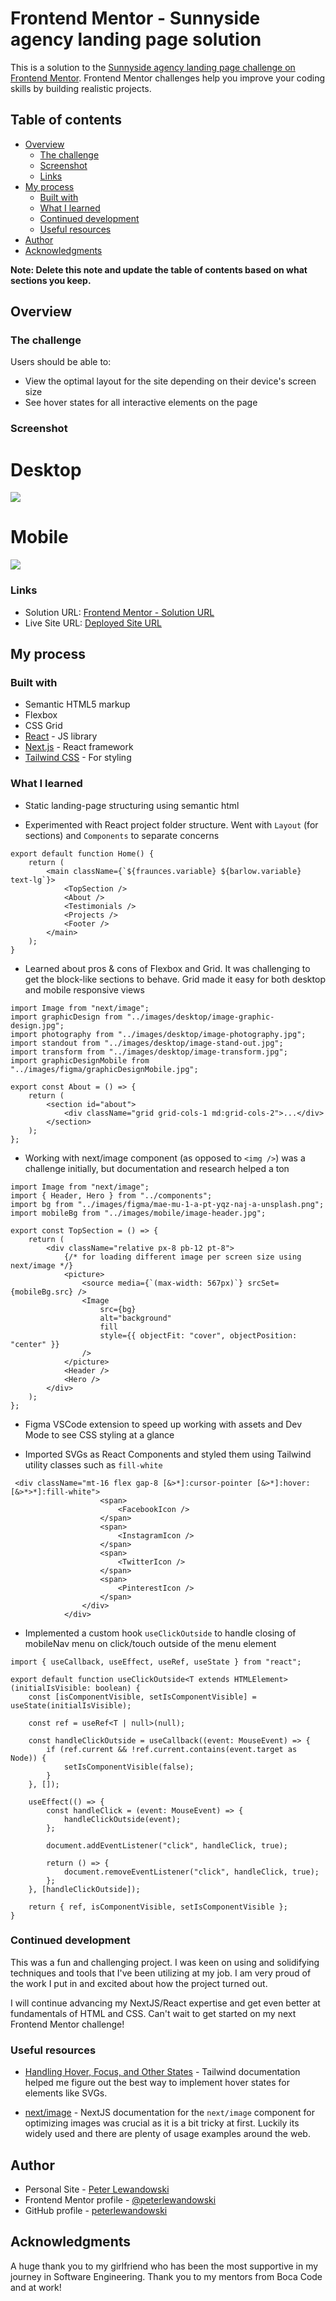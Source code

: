 # Frontend Mentor - Sunnyside agency landing page solution

This is a solution to the [Sunnyside agency landing page challenge on Frontend Mentor](https://www.frontendmentor.io/challenges/sunnyside-agency-landing-page-7yVs3B6ef). Frontend Mentor challenges help you improve your coding skills by building realistic projects.

## Table of contents

-   [Overview](#overview)
    -   [The challenge](#the-challenge)
    -   [Screenshot](#screenshot)
    -   [Links](#links)
-   [My process](#my-process)
    -   [Built with](#built-with)
    -   [What I learned](#what-i-learned)
    -   [Continued development](#continued-development)
    -   [Useful resources](#useful-resources)
-   [Author](#author)
-   [Acknowledgments](#acknowledgments)

**Note: Delete this note and update the table of contents based on what sections you keep.**

## Overview

### The challenge

Users should be able to:

-   View the optimal layout for the site depending on their device's screen size
-   See hover states for all interactive elements on the page

### Screenshot

# Desktop
![](./public/sunnyside-agency-desktop-screenshot-full.png)

# Mobile
![](./public/sunnyside-agency-mobile-screenshot-full.png)

### Links

-   Solution URL: [Frontend Mentor - Solution URL](https://www.frontendmentor.io/solutions/react-nextjs-tailwind-desktopmobile-custom-hook-abHDwXNT4G)
-   Live Site URL: [Deployed Site URL](https://frontend-mentor-sunnyside-agency-kohl.vercel.app/)

## My process

### Built with

-   Semantic HTML5 markup
-   Flexbox
-   CSS Grid
-   [React](https://reactjs.org/) - JS library
-   [Next.js](https://nextjs.org/) - React framework
-   [Tailwind CSS](https://tailwindcss.com/) - For styling

### What I learned

-   Static landing-page structuring using semantic html

-   Experimented with React project folder structure. Went with `Layout` (for sections) and `Components` to separate concerns

```tsx
export default function Home() {
    return (
        <main className={`${fraunces.variable} ${barlow.variable} text-lg`}>
            <TopSection />
            <About />
            <Testimonials />
            <Projects />
            <Footer />
        </main>
    );
}
```

-   Learned about pros & cons of Flexbox and Grid. It was challenging to get the block-like sections to behave. Grid made it easy for both desktop and mobile responsive views

```tsx
import Image from "next/image";
import graphicDesign from "../images/desktop/image-graphic-design.jpg";
import photography from "../images/desktop/image-photography.jpg";
import standout from "../images/desktop/image-stand-out.jpg";
import transform from "../images/desktop/image-transform.jpg";
import graphicDesignMobile from "../images/figma/graphicDesignMobile.jpg";

export const About = () => {
    return (
        <section id="about">
            <div className="grid grid-cols-1 md:grid-cols-2">...</div>
        </section>
    );
};
```

-   Working with next/image component (as opposed to `<img />`) was a challenge initially, but documentation and research helped a ton

```tsx
import Image from "next/image";
import { Header, Hero } from "../components";
import bg from "../images/figma/mae-mu-1-a-pt-yqz-naj-a-unsplash.png";
import mobileBg from "../images/mobile/image-header.jpg";

export const TopSection = () => {
    return (
        <div className="relative px-8 pb-12 pt-8">
            {/* for loading different image per screen size using next/image */}
            <picture>
                <source media={`(max-width: 567px)`} srcSet={mobileBg.src} />
                <Image
                    src={bg}
                    alt="background"
                    fill
                    style={{ objectFit: "cover", objectPosition: "center" }}
                />
            </picture>
            <Header />
            <Hero />
        </div>
    );
};
```

-   Figma VSCode extension to speed up working with assets and Dev Mode to see CSS styling at a glance

-   Imported SVGs as React Components and styled them using Tailwind utility classes such as `fill-white`

```tsx
 <div className="mt-16 flex gap-8 [&>*]:cursor-pointer [&>*]:hover:[&>*>*]:fill-white">
                    <span>
                        <FacebookIcon />
                    </span>
                    <span>
                        <InstagramIcon />
                    </span>
                    <span>
                        <TwitterIcon />
                    </span>
                    <span>
                        <PinterestIcon />
                    </span>
                </div>
            </div>
```

-   Implemented a custom hook `useClickOutside` to handle closing of mobileNav menu on click/touch outside of the menu element

```tsx
import { useCallback, useEffect, useRef, useState } from "react";

export default function useClickOutside<T extends HTMLElement>(initialIsVisible: boolean) {
    const [isComponentVisible, setIsComponentVisible] = useState(initialIsVisible);

    const ref = useRef<T | null>(null);

    const handleClickOutside = useCallback((event: MouseEvent) => {
        if (ref.current && !ref.current.contains(event.target as Node)) {
            setIsComponentVisible(false);
        }
    }, []);

    useEffect(() => {
        const handleClick = (event: MouseEvent) => {
            handleClickOutside(event);
        };

        document.addEventListener("click", handleClick, true);

        return () => {
            document.removeEventListener("click", handleClick, true);
        };
    }, [handleClickOutside]);

    return { ref, isComponentVisible, setIsComponentVisible };
}
```

### Continued development

This was a fun and challenging project. I was keen on using and solidifying techniques and tools that I've been utilizing at my job. I am very proud of the work I put in and excited about how the project turned out. 

I will continue advancing my NextJS/React expertise and get even better at fundamentals of HTML and CSS. Can't wait to get started on my next Frontend Mentor challenge!


### Useful resources

-   [Handling Hover, Focus, and Other States](https://tailwindcss.com/docs/hover-focus-and-other-states) - Tailwind documentation helped me figure out the best way to implement hover states for elements like SVGs.

-   [next/image](https://nextjs.org/docs/pages/api-reference/components/image) - NextJS documentation for the `next/image` component for optimizing images was crucial as it is a bit tricky at first. Luckily its widely used and there are plenty of usage examples around the web.


## Author

-   Personal Site - [Peter Lewandowski](https://peterlewandowski.dev/)
-   Frontend Mentor profile - [@peterlewandowski](https://www.frontendmentor.io/profile/peterlewandowski)
-   GitHub profile - [peterlewandowski](https://github.com/peterlewandowski)


## Acknowledgments

A huge thank you to my girlfriend who has been the most supportive in my journey in Software Engineering. Thank you to my mentors from Boca Code and at work!
